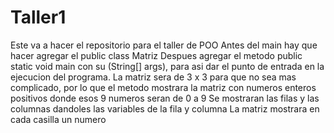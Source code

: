# Taller1
Este va a hacer el repositorio para el taller de POO
Antes del main hay que hacer agregar el public class Matriz
Despues agregar el metodo public static void main con su (String[] args), para asi dar el punto de entrada en la ejecucion del programa.
La matriz sera de 3 x 3 para que no sea mas complicado, por lo que el metodo mostrara la matriz con numeros enteros positivos donde esos 9 numeros seran de 0 a 9 
Se mostraran las filas y las columnas dandoles las variables de la fila y columna
La matriz mostrara en cada casilla un numero

